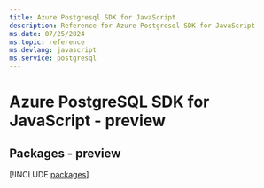 ```yaml
---
title: Azure Postgresql SDK for JavaScript
description: Reference for Azure Postgresql SDK for JavaScript
ms.date: 07/25/2024
ms.topic: reference
ms.devlang: javascript
ms.service: postgresql
---
```

# Azure PostgreSQL SDK for JavaScript - preview
## Packages - preview
[!INCLUDE [packages](postgresql-index.md)]